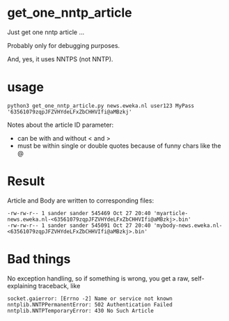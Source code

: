 # get_one_nntp_article

Just get one nntp article ...

Probably only for debugging purposes.

And, yes, it uses NNTPS (not NNTP).

# usage

```
python3 get_one_nntp_article.py news.eweka.nl user123 MyPass '63561079zqpJFZVHYdeLFxZbCHHVIfi@aMBzkj'
```

Notes about the article ID parameter:
* can be with and without < and >
* must be within single or double quotes because of funny chars like the @


# Result

Article and Body are written to corresponding files:

```
-rw-rw-r-- 1 sander sander 545469 Oct 27 20:40 'myarticle-news.eweka.nl-<63561079zqpJFZVHYdeLFxZbCHHVIfi@aMBzkj>.bin'
-rw-rw-r-- 1 sander sander 545091 Oct 27 20:40 'mybody-news.eweka.nl-<63561079zqpJFZVHYdeLFxZbCHHVIfi@aMBzkj>.bin'
```

# Bad things

No exception handling, so if something is wrong, you get a raw, self-explaining traceback, like

```
socket.gaierror: [Errno -2] Name or service not known
nntplib.NNTPPermanentError: 502 Authentication Failed
nntplib.NNTPTemporaryError: 430 No Such Article
```
